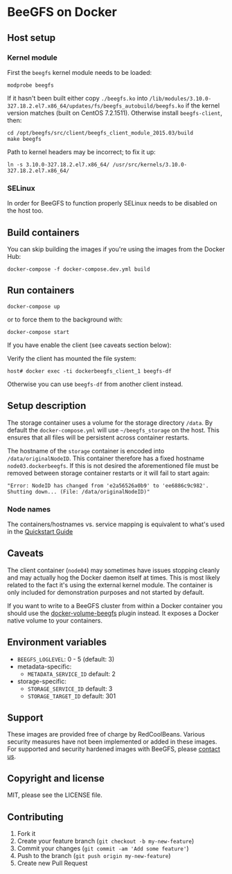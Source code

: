 # BeeGFS on Docker

## Host setup

### Kernel module

First the `beegfs` kernel module needs to be loaded:

	modprobe beegfs

If it hasn't been built either copy `./beegfs.ko` into `/lib/modules/3.10.0-327.18.2.el7.x86_64/updates/fs/beegfs_autobuild/beegfs.ko`
if the kernel version matches (built on CentOS 7.2.1511).
Otherwise install `beegfs-client`, then:

	cd /opt/beegfs/src/client/beegfs_client_module_2015.03/build
	make beegfs

Path to kernel headers may be incorrect; to fix it up:

	ln -s 3.10.0-327.18.2.el7.x86_64/ /usr/src/kernels/3.10.0-327.18.2.el7.x86_64/

### SELinux

In order for BeeGFS to function properly SELinux needs to be disabled on the host too.

## Build containers

You can skip building the images if you're using the images from the Docker Hub:

	docker-compose -f docker-compose.dev.yml build

## Run containers

	docker-compose up

or to force them to the background with:

	docker-compose start

If you have enable the client (see caveats section below):

Verify the client has mounted the file system:

	host# docker exec -ti dockerbeegfs_client_1 beegfs-df

Otherwise you can use `beegfs-df` from another client instead.

## Setup description

The storage container uses a volume for the storage directory `/data`. By default
the `docker-compose.yml` will use `~/beegfs_storage` on the host. This ensures that
all files will be persistent across container restarts.

The hostname of the `storage` container is encoded into `/data/originalNodeID`. This
container therefore has a fixed hostname `node03.dockerbeegfs`. If this is not desired the
aforementioned file must be removed between storage container restarts or it will fail
to start again:

	"Error: NodeID has changed from 'e2a56526a0b9' to 'ee6886c9c982'. Shutting down... (File: /data/originalNodeID)"

### Node names

The containers/hostnames vs. service mapping is equivalent to what's used in the
[Quickstart Guide](http://www.beegfs.com/wiki/ManualInstallWalkThrough#example_setup)

## Caveats

The client container (`node04`) may sometimes have issues stopping cleanly and may
actually hog the Docker daemon itself at times. This is most likely related to the
fact it's using the external kernel module. The container is only included for
demonstration purposes and not started by default.

If you want to write to a BeeGFS cluster from within a Docker container you should
use the [docker-volume-beegfs](https://github.com/RedCoolBeans/docker-volume-beegfs)
plugin instead. It exposes a Docker native volume to your containers.

## Environment variables

- `BEEGFS_LOGLEVEL`: 0 - 5 (default: 3)
- metadata-specific:
  - `METADATA_SERVICE_ID` default: 2
- storage-specific:
  - `STORAGE_SERVICE_ID` default: 3
  - `STORAGE_TARGET_ID` default: 301

## Support

These images are provided free of charge by RedCoolBeans. Various security measures
have not been implemented or added in these images.
For supported and security hardened images with BeeGFS, please
[contact us](http://www.redcoolbeans.com/contact/).

## Copyright and license

MIT, please see the LICENSE file.

## Contributing

1. Fork it
2. Create your feature branch (`git checkout -b my-new-feature`)
3. Commit your changes (`git commit -am 'Add some feature'`)
4. Push to the branch (`git push origin my-new-feature`)
5. Create new Pull Request
